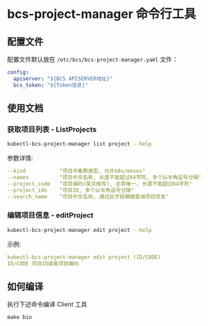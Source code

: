 # bcs-project-manager 命令行工具

## 配置文件

配置文件默认放在 `/etc/bcs/bcs-project-manager.yaml` 文件：

```yaml
config:
  apiserver: "${BCS APISERVER地址}"
  bcs_token: "${Token信息}"
```

## 使用文档

### 获取项目列表 - ListProjects

```bash
kubectl-bcs-project-manager list project --help
```

参数详情:

```yaml 
--kind           "项目中集群类型, 允许k8s/mesos"  
--names          "项目中文名称, 长度不能超过64字符, 多个以半角逗号分隔"
--project_code   "项目编码(英文缩写), 全局唯一, 长度不能超过64字符"
--project_ids    "项目ID, 多个以半角逗号分隔"
--search_name    "项目中文名称, 通过此字段模糊查询项目信息"
```

### 编辑项目信息 - editProject

```bash
kubectl-bcs-project-manager edit project --help
```

示例:

```yaml 
kubectl-bcs-project-manager edit project (ID/CODE)
ID/CODE 项目ID或者项目编码
```

## 如何编译

执行下述命令编译 Client 工具

```
make bin
```